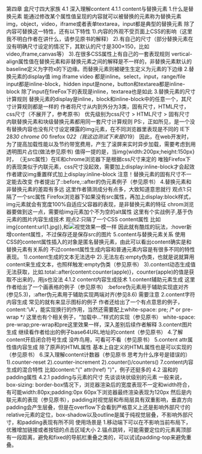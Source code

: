 第四章 盒尺寸四大家族
4.1 深入理解content
4.1.1 content与替换元素
1.什么是替换元素
能通过修改某个属性值呈现的内容就可以被替换的元素称为替换元素
img，object，video，iframe或者表单textarea，input都是典型的替换元素
除了内容可替换这一特性，还有以下特性
1).内容的外观不受页面上CSS的影响（这里我不明白作者在讲什么，请参见原书的解释）
2).有自己的尺寸（部分替换元素在没有明确尺寸设定的情况下，其默认的尺寸是300×150，比如video,iframe,canvas等）
3).在很多CSS属性上有自己的一套表现规则
vertical-align属性值在替换元素和非替换元素之间的解释是不一样的，非替换元素默认的baseline定义为字符x的下边缘。而替换元素则被硬生生定义为元素的下边缘
2.替换元素的display值
img iframe video 都是inline。select，input，range/file input都是inline-block，hidden input是none，button和textarea都是inline-block
除了input在fireFox下的表现是inline，textarea也是如此
3.替换元素的尺寸计算规则
替换元素的display是inline，block和inline-block中的任意一个，其尺寸计算规则都是一样的
作者将尺寸从内到外分为3类，固有尺寸，HTML尺寸，css尺寸（不展开了，参考原书）
优先级别为css尺寸 > HTML尺寸 > 固有尺寸
内联替换元素和块级替换元素都用同一套尺寸计算规则
PS:<img>，正如所见，是一个没有替换内容也没有尺寸设定裸露的img元素，在不同浏览器里表现是不同的
IE下 28*30 chrome 0*0 firefox 0*22（我这边测试下来是0*19）
因此，在web开发时，为了提高加载性能以及节约带宽费用，产生了滚屏来实时异步加载，需要考虑到用透明图片占位(做法参见原书)
值得一提的是，当img{width:200px;height:150px}时，<img>（无src属性）在IE和chrome浏览器下是根据css尺寸来定的
唯独Firefox下的表现类似于内联元素，css尺寸没起效，需要加上display:inline-block才会起效
作者建议img重置样式加上display:inline-block
注意！替换元素的固有尺寸不一定能去改变
作者提出了::before,::after的伪元素例子（参见原书）
4.替换元素和非替换元素的差距有多远
这里作者猜测成分有点多，大致知道意思就行
观点1:只隔了一个src属性
Firefox浏览器下如果没有src属性，再加上display:block样式，img元素就会有宽度100%自适应父容器的表现，是非替换元素的特征
chrom浏览器要做到这一点，需要给img元素加个不为空的alt属性
这里有个实战例子,基于伪元素的图片内容生成技术
观点2:只隔了一个CSS content属性
比如img{content:url(1.jpg)}<img>,和<img src='1.jpg'>视觉效果一模一样
因此就有酷炫的玩法，:hover新增content属性，不过保存还是保存src的图片
5.content与替换元素关系
使用CSS的content属性插入的对象是匿名替换元素，由此可以看出content确实是和替换元素有关系的
不过content属性生成内容和普通元素内容是有很多不同的特性表现。
1).content生成的文本无法选中
2).无法左右:empty伪类，也就是说就算用content来生成文本，也照样触发:empty伪类（参见原书）
3).content动态生成值无法获取，比如.total::after{content:counter(apple)}，counter(apple)的值是获取不出来的，用js也没法
4.1.2 content内容生成技术
1.content辅助元素生成
这里作者给出了一个画表格的例子（参见原书）
:before伪元素用于辅助实现底对齐(参见5.3)，:after伪元素用于辅助实现两端对齐(参见8.6)
需要注意
2.content字符内容生成
常见的就有<span class="icon-home"></span>来显示图标的例子
作者还给出了一个有点意思的例子，content:'\A'，能实现换行的作用，当然还需要配上white-space: pre; /* or pre-wrap */
这里也有个相关例子，“加载中...”样式的实现（参见原书）
white-space: pre-wrap;pre-wrap和pre这里效果一样，深入差别后续作者解释
3.content图片生成
继续看作者给出的例子base64URL地址的content（参见原书）
4.了解content开启闭合符号生成
没咋鸟用，可看可不看（参见原书）
5.content attr属性值内容生成
除了原声的HTML属性 基本上自定义的HTML属性也是可以实现的（参见原书）
6.深入理解content计数器（参见原书 思考为什么序号是错误的）
1).counter-reset
2).counter-increment
2).counter()/counters()
7.content内容生成的混合特性
比如content:"(" attr(href) ")"，例子还挺多的
4.2 温和的padding属性
4.2.1 padding与元素的尺寸
先谈谈块状级别的元素
一般来说，box-sizing: border-box情况下，浏览器渲染后的宽度表现不一定和width符合，有可能width:80px;padding:0px 60px下浏览器最终渲染表现为120px
然后是内联元素的表现（参见原书），padding对视觉层和布局层具有双重影响，垂直方向padding会产生层叠，但是在overflow下会看到严格意义上还是影响外部尺寸的
relative元素的定位，box-shadow以及outline是属于纯视觉层叠，不影响外部尺寸，和padding表现有所不同
使用场景是
1.移动端下可以在不影响当前布局下，优雅增加链接或者按钮的点击区域大小
2.锚点跳转，可能需要定位的元素离顶部有一段距离，避免和fixed的导航栏重叠之类的，可以试试padding-top来避免重叠。
























